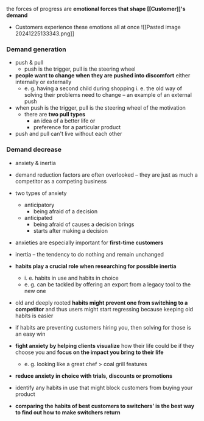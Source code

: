 the forces of progress are **emotional forces that shape [[Customer]]'s demand**
- Customers experience these emotions all at once
![[Pasted image 20241225133343.png]]
### Demand generation
- push & pull
	- push is the trigger, pull is the steering wheel
- **people want to change when they are pushed into discomfort** either internally or externally
	-  e. g. having a second child during shopping i. e. the old way of solving their problems need to change – an example of an external push
- when push is the trigger, pull is the steering wheel of the motivation
	- there are **two pull types**
		- an idea of a better life or
		- preference for a particular product
- push and pull can't live without each other
### Demand decrease
- anxiety & inertia
- demand reduction factors are often overlooked – they are just as much a competitor as a competing business
- two types of anxiety
	- anticipatory
		- being afraid of a decision
	- anticipated
		- being afraid of causes a decision brings
		- starts after making a decision
- anxieties are especially important for **first-time customers**
- inertia – the tendency to do nothing and remain unchanged
- **habits play a crucial role when researching for possible inertia**
	- i. e. habits in use and habits in choice
	- e. g. can be tackled by offering an export from a legacy tool to the new one
- old and deeply rooted **habits might prevent one from switching to a competitor** and thus users might start regressing because keeping old habits is easier
- if habits are preventing customers hiring you, then solving for those is an easy win

- **fight anxiety by helping clients visualize** how their life could be if they choose you and **focus on the impact you bring to their life**
	- e. g. looking like a great chef > coal grill features
- **reduce anxiety in choice with trials, discounts or promotions**
- identify any habits in use that might block customers from buying your product
- **comparing the habits of best customers to switchers' is the best way to find out how to make switchers return**